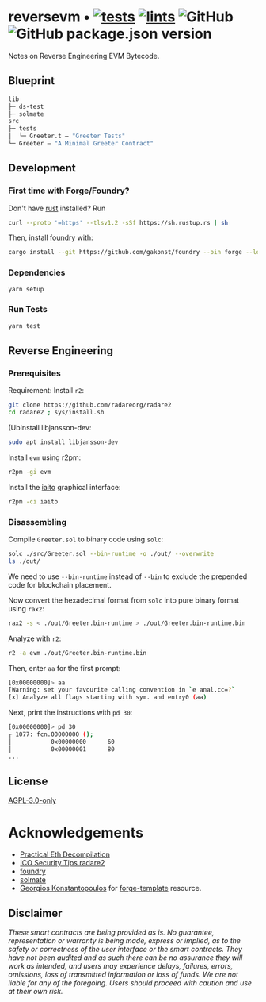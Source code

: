 # reversevm  • [![tests](https://github.com/abigger87/reversevm/actions/workflows/tests.yml/badge.svg)](https://github.com/abigger87/reversevm/actions/workflows/tests.yml) [![lints](https://github.com/abigger87/reversevm/actions/workflows/lints.yml/badge.svg)](https://github.com/abigger87/reversevm/actions/workflows/lints.yml) ![GitHub](https://img.shields.io/github/license/abigger87/reversevm) ![GitHub package.json version](https://img.shields.io/github/package-json/v/abigger87/reversevm)

Notes on Reverse Engineering EVM Bytecode.

## Blueprint

```ml
lib
├─ ds-test
├─ solmate
src
├─ tests
│  └─ Greeter.t — "Greeter Tests"
└─ Greeter — "A Minimal Greeter Contract"
```

## Development

### First time with Forge/Foundry?

Don't have [rust](https://www.rust-lang.org/tools/install) installed?
Run
```bash
curl --proto '=https' --tlsv1.2 -sSf https://sh.rustup.rs | sh
```

Then, install [foundry](https://github.com/gakonst/foundry) with:
```bash
cargo install --git https://github.com/gakonst/foundry --bin forge --locked
```

### Dependencies

```bash
yarn setup
```

### Run Tests

```bash
yarn test
```

## Reverse Engineering

### Prerequisites

Requirement: Install `r2`:
```bash
git clone https://github.com/radareorg/radare2
cd radare2 ; sys/install.sh
```

(UbInstall libjansson-dev:
```bash
sudo apt install libjansson-dev
```

Install `evm` using r2pm:
```bash
r2pm -gi evm
```

Install the [iaito](https://github.com/radareorg/iaito) graphical interface:
```bash
r2pm -ci iaito
```

### Disassembling

Compile `Greeter.sol` to binary code using `solc`:
```bash
solc ./src/Greeter.sol --bin-runtime -o ./out/ --overwrite
ls ./out/
```

We need to use `--bin-runtime` instead of `--bin` to exclude the prepended code for blockchain placement.

Now convert the hexadecimal format from `solc` into pure binary format using `rax2`:
```bash
rax2 -s < ./out/Greeter.bin-runtime > ./out/Greeter.bin-runtime.bin
```

Analyze with `r2`:
```bash
r2 -a evm ./out/Greeter.bin-runtime.bin
```

Then, enter `aa` for the first prompt:
```bash
[0x00000000]> aa
[Warning: set your favourite calling convention in `e anal.cc=?`
[x] Analyze all flags starting with sym. and entry0 (aa)
```

Next, print the instructions with `pd 30`:
```bash
[0x00000000]> pd 30
┌ 1077: fcn.00000000 ();
│           0x00000000      60
│           0x00000001      80
...
```



## License

[AGPL-3.0-only](https://github.com/abigger87/reversevm/blob/master/LICENSE)

# Acknowledgements

- [Practical Eth Decompilation](https://blog.ret2.io/2018/05/16/practical-eth-decompilation/)
- [ICO Security Tips radare2](https://blog.positive.com/reversing-evm-bytecode-with-radare2-ab77247e5e53)
- [foundry](https://github.com/gakonst/foundry)
- [solmate](https://github.com/Rari-Capital/solmate)
- [Georgios Konstantopoulos](https://github.com/gakonst) for [forge-template](https://github.com/gakonst/forge-template) resource.

## Disclaimer

_These smart contracts are being provided as is. No guarantee, representation or warranty is being made, express or implied, as to the safety or correctness of the user interface or the smart contracts. They have not been audited and as such there can be no assurance they will work as intended, and users may experience delays, failures, errors, omissions, loss of transmitted information or loss of funds. We are not liable for any of the foregoing. Users should proceed with caution and use at their own risk._
